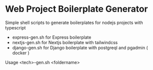 # Web Project Boilerplate Generator

Simple shell scripts to generate boilerplates for nodejs projects with typescript

- express-gen.sh for Express boilerplate 
- nextjs-gen.sh for Nextjs boilerplate with tailwindcss
- django-gen.sh for Django boilerplate with postgreql and pgadmin ( docker )

Usage \<tech\>-gen.sh \<foldername\>
